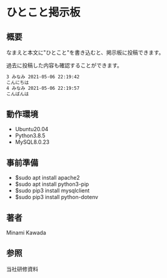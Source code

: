 # ひとこと掲示板
## 概要
なまえと本文に"ひとこと"を書き込むと、掲示板に投稿できます。

過去に投稿した内容も確認することができます。

```bash
3 みなみ 2021-05-06 22:19:42
こんにちは
4 みなみ 2021-05-06 22:19:57
こんばんは
```

## 動作環境
* Ubuntu20.04
* Python3.8.5
* MySQL8.0.23
## 事前準備
* $sudo apt install apache2
* $sudo apt install python3-pip
* $sudo pip3 install mysqlclient
* $sudo pip3 install python-dotenv
## 著者
Minami Kawada
## 参照
当社研修資料
